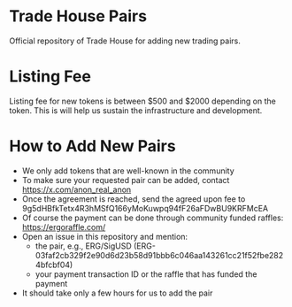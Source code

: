 # Trade House Pairs
Official repository of Trade House for adding new trading pairs.

# Listing Fee
Listing fee for new tokens is between $500 and $2000 depending on the token.
This is will help us sustain the infrastructure and development.

# How to Add New Pairs
- We only add tokens that are well-known in the community
- To make sure your requested pair can be added, contact https://x.com/anon_real_anon
- Once the agreement is reached, send the agreed upon fee to 9g5dHBfkTetx4R3hMSfQ166yMoKuwpq94fF26aFDwBU9KRFMcEA
- Of course the payment can be done through community funded raffles: https://ergoraffle.com/
- Open an issue in this repository and mention:
    - the pair, e.g., ERG/SigUSD (ERG-03faf2cb329f2e90d6d23b58d91bbb6c046aa143261cc21f52fbe2824bfcbf04)
    - your payment transaction ID or the raffle that has funded the payment
- It should take only a few hours for us to add the pair
